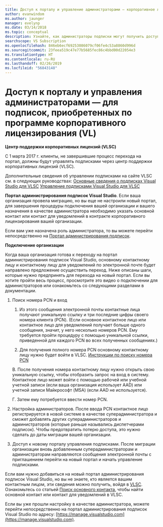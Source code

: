 ```yaml
---
title: Доступ к порталу и управление администраторами — корпоративное лицензирование | Документы Майкрософт
author: evanwindom
ms.author: jaunger
manager: evelynp
ms.date: 03/14/2018
ms.topic: conceptual
description: Узнайте, как администраторы подписки могут получить доступ к порталу администрирования и управлять подписками, приобретенными по программе корпоративного лицензирования (VL)
searchscope: VS Subscription
ms.openlocfilehash: 846eb6ecf69253086079cf06fe4c53a8860d996d
ms.sourcegitcommit: 23feea519c47e77b5685fec86c4bbd00d22054e3
ms.translationtype: HT
ms.contentlocale: ru-RU
ms.lasthandoff: 02/26/2019
ms.locfileid: "56843148"
---
```

# <a name="accessing-the-portal-and-managing-administrators---for-subscriptions-acquired-through-volume-licensing-vl"></a>Доступ к порталу и управления администраторами — для подписок, приобретенных по программе корпоративного лицензирования (VL)

**Центр поддержки корпоративных лицензий (VLSC)**

С 1 марта 2017 г. клиенты, не завершившие процесс перехода на портал, должны будут управлять подписками через центр поддержки корпоративных лицензий (VLSC).

Дополнительные сведения об управлении подписками на сайте VLSC см. в следующих руководствах: [Основные сведения о подписках Visual Studio для VLSC](https://visualstudio.microsoft.com/wp-content/uploads/2016/11/Understanding-Visual-Studio-Subscriptions-Administration-Guide-for-VLSC.pdf)
[Управление подписками Visual Studio для VLSC](https://visualstudio.microsoft.com/wp-content/uploads/2016/11/Managing-Visual-Studio-Subscriptions-Administration-Guide-for-VLSC.pdf)

**Портал администрирования подписок Visual Studio**. Если ваша организация провела миграцию, но вы еще не настроили новый портал, для завершения процедуры подключения вашей организации и вашего назначения в качестве администратора необходимо указать основной контакт или контакт для уведомлений в контракте корпоративного лицензирования вашей организации.

Если вам уже назначена роль администратора, то вы можете перейти непосредственно на [Портал администрирования подписок](https://manage.visualstudio.com/).

**Подключение организации**

Когда ваша организация готова к переходу на портал администрирования подписок Visual Studio, основному контактному лицу и контактному лицу для уведомлений по электронной почте будет направлено предложение осуществить переход. Ниже описаны шаги, которые нужно предпринять для перехода на новый портал. Если вы хотите пройти весь процесс, просмотрите это видео о подключении для администраторов или ознакомьтесь со следующими разделами в документации.

1.  Поиск номера PCN и вход

     1. Из этого сообщения электронной почты контактные лица получают уникальную ссылку и три последние цифры своего номера клиента (PCN).  (Если основное контактное лицо или контактное лицо для уведомлений получает больше одного сообщения, значит, у него несколько номеров PCN. Ему требуется пройти процедуру с помощью уникальной ссылки, приведенной для каждого PCN во всех полученных сообщениях.)

     2. Для получения полного номера PCN основному контактному лицу нужно будет войти в VLSC. [Инструкции по поиску номера PCN](find-pcn.md)

     В. После получения номера контактному лицу нужно открыть свою уникальную ссылку, чтобы отобразить запрос на вход в систему. Контактное лицо может войти с помощью рабочей или учебной учетной записи (если ваша организация использует AAD) или учетной записи Майкрософт (MSA) (если AAD не используется).

     Г. Затем ему потребуется ввести номер PCN.

2.  Настройка администраторов.  После ввода PCN контактное лицо регистрируется в новой системе в качестве суперадминистратора и сможет добавлять других суперадминистраторов и администраторов (которые раньше назывались диспетчерами подписок). Чтобы предотвратить потерю доступа, это нужно сделать до даты миграции вашей организации.

3.  Доступ к новому порталу управления подписками. После миграции организации вновь добавленным суперадминистраторам и администраторам направляются сообщения электронной почты с приглашением перейти на новый портал и начать управление подписками.

Если вам нужно добавиться на новый портал администрирования подписок Visual Studio, но вы не знаете, кто является вашим контактным лицом, эти сведения можно получить, войдя в [VLSC](https://www.microsoft.com/Licensing/servicecenter/default.aspx). Ознакомьтесь со статьей [Поиск основного контакта](find-primary-contact.md), чтобы найти основной контакт или контакт для уведомлений в VLSC.

Если вы уже прошли настройку в качестве администратора, можете перейти непосредственно на портал администрирования подписок Visual Studio по адресу: [https://manage.visualstudio.com](https://manage.visualstudio.com).
